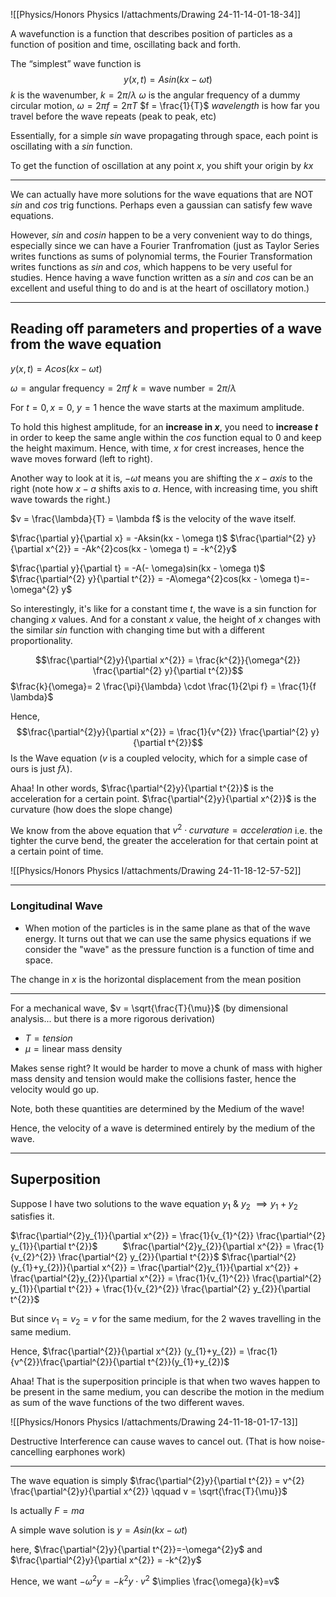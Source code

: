 ![[Physics/Honors Physics I/attachments/Drawing 24-11-14-01-18-34]]

A wavefunction is a function that describes position of particles as a function of position and time, oscillating back and forth.

The “simplest” wave function is $$y(x,t) = Asin(kx-\omega t)$$
$k$ is the wavenumber, $k = 2\pi/\lambda$
$\omega$ is the angular frequency of a dummy circular motion, $\omega = 2\pi f = 2\pi T$
$f = \frac{1}{T}$
$wavelength$ is how far you travel before the wave repeats (peak to peak, etc)

Essentially, for a simple $sin$ wave propagating through space, each point is oscillating with a $sin$ function.

To get the function of oscillation at any point $x$, you shift your origin by $kx$

---
We can actually have more solutions for the wave equations that are NOT $sin$ and $cos$ trig functions. Perhaps even a gaussian can satisfy few wave equations.

However, $sin$ and $cosin$ happen to be a very convenient way to do things, especially since we can have a Fourier Tranfromation (just as Taylor Series writes functions as sums of polynomial terms, the Fourier Transformation writes functions as $sin$ and $cos$, which happens to be very useful for studies. Hence having a wave function written as a $sin$ and $cos$ can be an excellent and useful thing to do and is at the heart of oscillatory motion.)

---
## Reading off parameters and properties of a wave from the wave equation
$y(x,t) = Acos(kx - \omega t)$

$\omega = \text{angular frequency} = 2 \pi f$
$k = \text{wave number} = 2 \pi / \lambda$

For $t = 0, x = 0$, $y = 1$ hence the wave starts at the maximum amplitude.

To hold this highest amplitude, for an **increase in $x$**, you need to **increase $t$** in order to keep the same angle within the $cos$ function equal to $0$ and keep the height maximum.
Hence, with time, $x$ for crest increases, hence the wave moves forward (left to right).

Another way to look at it is, $-\omega t$ means you are shifting the $x-axis$ to the right (note how $x-a$ shifts axis to $a$. Hence, with increasing time, you shift wave towards the right.)

$v = \frac{\lambda}{T} = \lambda f$ is the velocity of the wave itself.

$\frac{\partial y}{\partial x} = -Aksin(kx - \omega t)$
$\frac{\partial^{2} y}{\partial x^{2}} = -Ak^{2}cos(kx - \omega t) = -k^{2}y$

$\frac{\partial y}{\partial t} = -A(- \omega)sin(kx - \omega t)$
$\frac{\partial^{2} y}{\partial t^{2}} = -A\omega^{2}cos(kx - \omega t)=-\omega^{2} y$

So interestingly, it's like for a constant time $t$, the wave is a sin function for changing $x$ values.
And for a constant $x$ value, the height of $x$ changes with the similar $sin$ function with changing time but with a different proportionality.

$$\frac{\partial^{2}y}{\partial x^{2}} = \frac{k^{2}}{\omega^{2}} \frac{\partial^{2} y}{\partial t^{2}}$$
$\frac{k}{\omega}= 2 \frac{\pi}{\lambda} \cdot \frac{1}{2\pi f} = \frac{1}{f \lambda}$

Hence, $$\frac{\partial^{2}y}{\partial x^{2}} = \frac{1}{v^{2}} \frac{\partial^{2} y}{\partial t^{2}}$$
Is the Wave equation ($v$ is a coupled velocity, which for a simple case of ours is just $f \lambda$).

Ahaa!
In other words, $\frac{\partial^{2}y}{\partial t^{2}}$ is the acceleration for a certain point.
$\frac{\partial^{2}y}{\partial x^{2}}$ is the curvature (how does the slope change)

We know from the above equation that $v^{2} \cdot curvature = acceleration$
i.e. the tighter the curve bend, the greater the acceleration for that certain point at a certain point of time.

![[Physics/Honors Physics I/attachments/Drawing 24-11-18-12-57-52]]

---
### Longitudinal Wave
- When motion of the particles is in the same plane as that of the wave energy.
It turns out that we can use the same physics equations if we consider the "wave" as the pressure function is a function of time and space.

The change in $x$ is the horizontal displacement from the mean position

---

For a mechanical wave, $v = \sqrt{\frac{T}{\mu}}$ (by dimensional analysis... but there is a more rigorous derivation)
- $T = tension$
- $\mu = \text{linear mass density}$

Makes sense right? It would be harder to move a chunk of mass with higher mass density and tension would make the collisions faster, hence the velocity would go up.

Note, both these quantities are determined by the Medium of the wave!

Hence, the velocity of a wave is determined entirely by the medium of the wave.


---
## Superposition 
Suppose I have two solutions to the wave equation $y_{1}$ & $y_{2}$
$\implies y_{1} + y_{2}$ satisfies it.

$\frac{\partial^{2}y_{1}}{\partial x^{2}} = \frac{1}{v_{1}^{2}} \frac{\partial^{2} y_{1}}{\partial t^{2}}$ $\qquad$ $\frac{\partial^{2}y_{2}}{\partial x^{2}} = \frac{1}{v_{2}^{2}} \frac{\partial^{2} y_{2}}{\partial t^{2}}$
$\frac{\partial^{2}(y_{1}+y_{2})}{\partial x^{2}} = \frac{\partial^{2}y_{1}}{\partial x^{2}} + \frac{\partial^{2}y_{2}}{\partial x^{2}} = \frac{1}{v_{1}^{2}} \frac{\partial^{2} y_{1}}{\partial t^{2}} + \frac{1}{v_{2}^{2}} \frac{\partial^{2} y_{2}}{\partial t^{2}}$

But since $v_{1} = v_{2} = v$ for the same medium, for the 2 waves travelling in the same medium.

Hence, $\frac{\partial^{2}}{\partial x^{2}} (y_{1}+y_{2}) = \frac{1}{v^{2}}\frac{\partial^{2}}{\partial t^{2}}(y_{1}+y_{2})$

Ahaa! That is the superposition principle is that when two waves happen to be present in the same medium, you can describe the motion in the medium as sum of the wave functions of the two different waves.

![[Physics/Honors Physics I/attachments/Drawing 24-11-18-01-17-13]]

Destructive Interference can cause waves to cancel out.
(That is how noise-cancelling earphones work)

---

The wave equation is simply 
$\frac{\partial^{2}y}{\partial t^{2}} = v^{2} \frac{\partial^{2}y}{\partial x^{2}} \qquad v = \sqrt{\frac{T}{\mu}}$

Is actually $F=ma$ 

A simple wave solution is $y=Asin(kx - \omega t)$

here, $\frac{\partial^{2}y}{\partial t^{2}}=-\omega^{2}y$
and $\frac{\partial^{2}y}{\partial x^{2}} = -k^{2}y$

Hence, we want $-\omega^{2}y = -k^{2}y \cdot v^{2}$
$\implies \frac{\omega}{k}=v$
